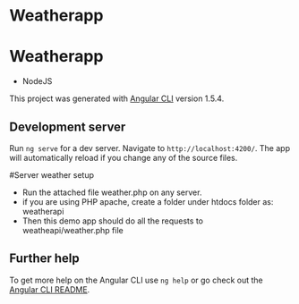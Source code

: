 # Weatherapp

# Weatherapp
 - NodeJS

This project was generated with [Angular CLI](https://github.com/angular/angular-cli) version 1.5.4.

## Development server

Run `ng serve` for a dev server. Navigate to `http://localhost:4200/`. The app will automatically reload if you change any of the source files.

#Server weather setup
 - Run the attached file weather.php on any server.
 - if you are using PHP apache, create a folder under htdocs folder as: weatherapi
 - Then this demo app should do all the requests to weatheapi/weather.php file

## Further help

To get more help on the Angular CLI use `ng help` or go check out the [Angular CLI README](https://github.com/angular/angular-cli/blob/master/README.md).
